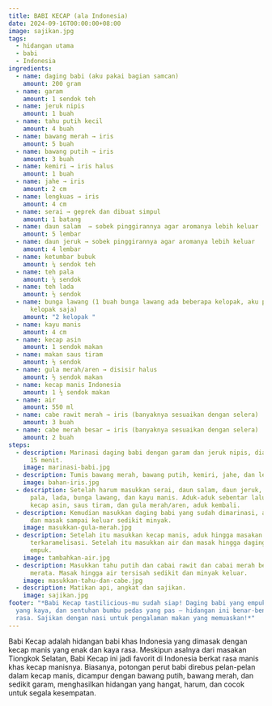```yaml
---
title: BABI KECAP (ala Indonesia)
date: 2024-09-16T00:00:00+08:00
image: sajikan.jpg
tags:
  - hidangan utama
  - babi
  - Indonesia
ingredients:
  - name: daging babi (aku pakai bagian samcan)
    amount: 200 gram
  - name: garam
    amount: 1 sendok teh
  - name: jeruk nipis
    amount: 1 buah
  - name: tahu putih kecil
    amount: 4 buah
  - name: bawang merah → iris
    amount: 5 buah
  - name: bawang putih → iris
    amount: 3 buah
  - name: kemiri → iris halus
    amount: 1 buah
  - name: jahe → iris
    amount: 2 cm
  - name: lengkuas → iris
    amount: 4 cm
  - name: serai → geprek dan dibuat simpul
    amount: 1 batang
  - name: daun salam  → sobek pinggirannya agar aromanya lebih keluar
    amount: 5 lembar
  - name: daun jeruk → sobek pinggirannya agar aromanya lebih keluar
    amount: 4 lembar
  - name: ketumbar bubuk
    amount: ¼ sendok teh
  - name: teh pala
    amount: ¼ sendok
  - name: teh lada
    amount: ½ sendok
  - name: bunga lawang (1 buah bunga lawang ada beberapa kelopak, aku pakai 2
      kelopak saja)
    amount: "2 kelopak "
  - name: kayu manis
    amount: 4 cm
  - name: kecap asin
    amount: 1 sendok makan
  - name: makan saus tiram
    amount: ½ sendok
  - name: gula merah/aren → disisir halus
    amount: ½ sendok makan
  - name: kecap manis Indonesia
    amount: 1 ½ sendok makan
  - name: air
    amount: 550 ml
  - name: cabe rawit merah → iris (banyaknya sesuaikan dengan selera)
    amount: 3 buah
  - name: cabe merah besar → iris (banyaknya sesuaikan dengan selera)
    amount: 2 buah
steps:
  - description: Marinasi daging babi dengan garam dan jeruk nipis, diamkan minimum
      15 menit.
    image: marinasi-babi.jpg
  - description: Tumis bawang merah, bawang putih, kemiri, jahe, dan lengkuas hingga harum.
    image: bahan-iris.jpg
  - description: Setelah harum masukkan serai, daun salam, daun jeruk, ketumbar,
      pala, lada, bunga lawang, dan kayu manis. Aduk-aduk sebentar lalu masukkan
      kecap asin, saus tiram, dan gula merah/aren, aduk kembali.
  - description: Kemudian masukkan daging babi yang sudah dimarinasi, aduk merata
      dan masak sampai keluar sedikit minyak.
    image: masukkan-gula-merah.jpg
  - description: Setelah itu masukkan kecap manis, aduk hingga masakan sedikit
      terkaramelisasi. Setelah itu masukkan air dan masak hingga daging hampir
      empuk.
    image: tambahkan-air.jpg
  - description: Masukkan tahu putih dan cabai rawit dan cabai merah besar, aduk
      merata. Masak hingga air tersisah sedikit dan minyak keluar.
    image: masukkan-tahu-dan-cabe.jpg
  - description: Matikan api, angkat dan sajikan.
    image: sajikan.jpg
footer: "*Babi Kecap tastilicious-mu sudah siap! Daging babi yang empuk, saus
  yang kaya, dan sentuhan bumbu pedas yang pas — hidangan ini benar-benar penuh
  rasa. Sajikan dengan nasi untuk pengalaman makan yang memuaskan!*"
---
```

Babi Kecap adalah hidangan babi khas Indonesia yang dimasak dengan kecap manis yang enak dan kaya rasa. Meskipun asalnya dari masakan Tiongkok Selatan, Babi Kecap ini jadi favorit di Indonesia berkat rasa manis khas kecap manisnya. Biasanya, potongan perut babi direbus pelan-pelan dalam kecap manis, dicampur dengan bawang putih, bawang merah, dan sedikit garam, menghasilkan hidangan yang hangat, harum, dan cocok untuk segala kesempatan.
